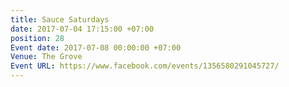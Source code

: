 ```yaml
---
title: Sauce Saturdays
date: 2017-07-04 17:15:00 +07:00
position: 28
Event date: 2017-07-08 00:00:00 +07:00
Venue: The Grove
Event URL: https://www.facebook.com/events/1356580291045727/
---
```



